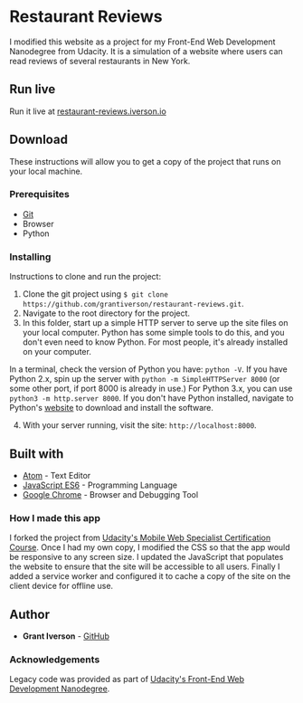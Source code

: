 # Restaurant Reviews

I modified this website as a project for my Front-End Web Development Nanodegree from Udacity. It is a simulation of a website where users can read reviews of several restaurants in New York.

## Run live

Run it live at [restaurant-reviews.iverson.io](http://restaurant-reviews.iverson.io)

## Download

These instructions will allow you to get a copy of the project that runs on your local machine.

### Prerequisites

* [Git](https://git-scm.com/downloads)
* Browser
* Python

### Installing

Instructions to clone and run the project:
1. Clone the git project using `$ git clone https://github.com/grantiverson/restaurant-reviews.git`.
2. Navigate to the root directory for the project.
3. In this folder, start up a simple HTTP server to serve up the site files on your local computer. Python has some simple tools to do this, and you don't even need to know Python. For most people, it's already installed on your computer.

In a terminal, check the version of Python you have: `python -V`. If you have Python 2.x, spin up the server with `python -m SimpleHTTPServer 8000` (or some other port, if port 8000 is already in use.) For Python 3.x, you can use `python3 -m http.server 8000`. If you don't have Python installed, navigate to Python's [website](https://www.python.org/) to download and install the software.

4. With your server running, visit the site: `http://localhost:8000`.

## Built with

* [Atom](https://atom.io) - Text Editor
* [JavaScript ES6](https://developer.mozilla.org/en-US/docs/Web/JavaScript) - Programming Language
* [Google Chrome](https://www.google.com/chrome/) - Browser and Debugging Tool

### How I made this app

I forked the project from [Udacity's Mobile Web Specialist Certification Course](https://github.com/udacity/mws-restaurant-stage-1). Once I had my own copy, I modified the CSS so that the app would be responsive to any screen size. I updated the JavaScript that populates the website to ensure that the site will be accessible to all users. Finally I added a service worker and configured it to cache a copy of the site on the client device for offline use.

## Author

* **Grant Iverson** - [GitHub](https://github.com/grantiverson)

### Acknowledgements

Legacy code was provided as part of [Udacity's Front-End Web Development Nanodegree](https://www.udacity.com/course/front-end-web-developer-nanodegree--nd001?gclid=CjwKCAjwq_vWBRACEiwAEReprL6RuGAkBbe7XRljOzu9GYr_zQ70LKtonUz_Qev-z0rf07jmNrZNMRoCF9sQAvD_BwE).
